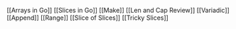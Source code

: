 [[Arrays in Go]]
[[Slices in Go]]
[[Make]]
[[Len and Cap Review]]
[[Variadic]]
[[Append]]
[[Range]]
[[Slice of Slices]]
[[Tricky Slices]]

